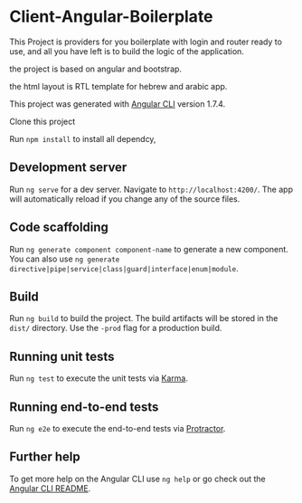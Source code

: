 # Client-Angular-Boilerplate

This Project is providers for you boilerplate with login and router ready to use, and all you have left is to build the logic of the application.

the project is based on angular and bootstrap.

the html layout is RTL template for hebrew and arabic app.


This project was generated with [Angular CLI](https://github.com/angular/angular-cli) version 1.7.4.

Clone this project

Run `npm install` to install all dependcy,

## Development server
Run `ng serve` for a dev server. Navigate to `http://localhost:4200/`. The app will automatically reload if you change any of the source files.

## Code scaffolding

Run `ng generate component component-name` to generate a new component. You can also use `ng generate directive|pipe|service|class|guard|interface|enum|module`.

## Build

Run `ng build` to build the project. The build artifacts will be stored in the `dist/` directory. Use the `-prod` flag for a production build.

## Running unit tests

Run `ng test` to execute the unit tests via [Karma](https://karma-runner.github.io).

## Running end-to-end tests

Run `ng e2e` to execute the end-to-end tests via [Protractor](http://www.protractortest.org/).

## Further help

To get more help on the Angular CLI use `ng help` or go check out the [Angular CLI README](https://github.com/angular/angular-cli/blob/master/README.md).
